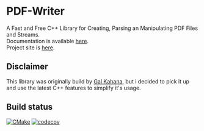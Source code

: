 # PDF-Writer

A Fast and Free C++ Library for Creating, Parsing an Manipulating PDF Files and Streams.   
Documentation is available [here](https://github.com/galkahana/PDF-Writer/wiki).   
Project site is [here](http://www.pdfhummus.com).   

## Disclaimer

This library was originally build by [Gal Kahana](https://github.com/galkahana), 
but i decided to pick it up and use the latest C++ features to simplify it's usage.

## Build status

[![CMake](https://github.com/feliwir/PDF-Writer/actions/workflows/cmake.yml/badge.svg)](https://github.com/feliwir/PDF-Writer/actions/workflows/cmake.yml)
[![codecov](https://codecov.io/gh/feliwir/PDF-Writer/branch/master/graph/badge.svg?token=AIPJNC43PJ)](https://codecov.io/gh/feliwir/PDF-Writer)

